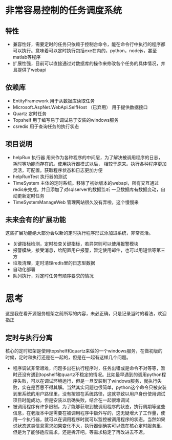 非常容易控制的任务调度系统
================================================



特性
--------------------------------------------------------------
- 兼容性好，需要定时的任务只依赖于控制台命令，能在命令行中执行的程序都可以执行。意味着可以定时执行包括exe在内的，python，nodejs，甚至matlab等程序
- 扩展性强，目前可以直接通过对数据库的操作来修改各个任务的具体情况，并且提供了webapi

依赖库
---------------------------------------------------------------
- EntityFramework 用于从数据库读取任务
- Microsoft.AspNet.WebApi.SelfHost （已弃用） 用于提供数据接口
- Quartz 定时任务
- Topshelf 用于编写易于调试易于安装的windows服务
- csredis 用于查询任务的执行状态

项目说明
-------------------------------------------------------------
- helpRun 执行器 用来作为各种程序的中间层，为了解决被调用程序的日志，耗时等功能而存在的。使用执行器模式以后，
相较于原来。执行各种程序更加灵活，可配置。获取程序状态和日志更加方便
- helpRunTest 执行器的测试
- TimeSystem 主体的定时系统。移除了初始版本的webapi，所有交互通过redis来完成。并且添加了对sqlserver的数据监听
一旦数据库有数据变动，自动更新定时任务
- TimeSystemManageWeb 管理网站很久没有弄啦，这个慢慢来

未来会有的扩展功能
----------------------------------------------------------------------------
这些扩展功能绝大部分会以新的定时执行程序形式添加进系统，非常灵活。
- 关键指标检测，定时检查关键指标，若异常则可以使用报警模块
- 报警模块，接受消息，给配置用户报警，暂定使用邮件，也可以用短信等第三方
- 垃圾清理，定时清理redis里的日志型数据
- 自动化部署
- 队列执行，对定时任务有顺序要求的情况

思考
==============================================================================
这是我在看开源服务框架之前所写的内容，未必正确，只是记录当时的看法，欢迎指正

定时与执行分离
-----------------------------------------------------------------------------
核心的定时框架是使用topshelf和quartz来做的一个windows服务，在做初版的时候，定时和执行还是在一起的，但是在一起有这样几个问题。
- 程序调试非常艰难，问题多出在执行程序时，任务出错或是命令不对等等，暂时还没有遇到topshelf和quartz不稳定的情况。比如最早遇到的调用python程序失败，可以在调试环境运行，但是一旦安装到了windows服务，就执行失败，实在是百思不得其解。当然其实问题也很简单，python这个命令只被安装到里系统的用户路径里，没有按照在系统路径，这就导致以用户身份使用调试项目时能成功，但是安装以后确失败，结合在一起很难调试
- 被调用程序有许多限制，为了能够获取到被调用程序的状态，执行周期等这些信息，在老版本中是需要在被调用程序中额外写的，这无疑增大了工作量，使用一个执行器，就可以在调用程序时就可以监控被调用程序的状态。当然如果说状态这类信息需求如果变化不大，执行器倒确实可以做在核心定时服务里，但是为了能够适应需求，还是拆开吧。等需求稳定了再改进去不迟。


